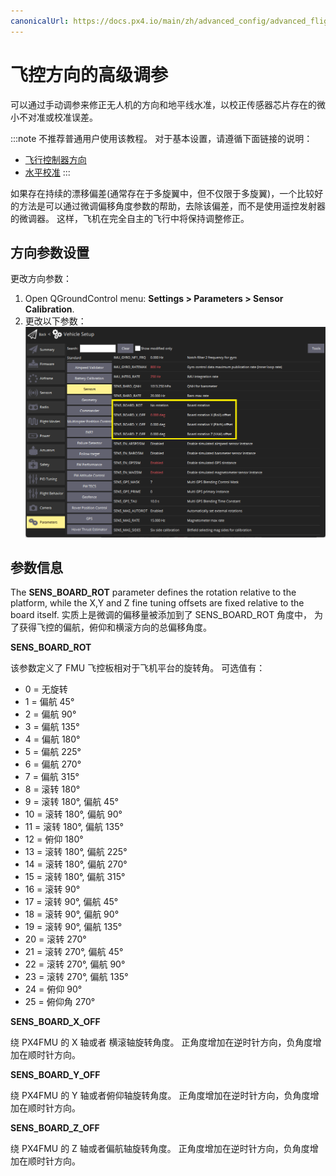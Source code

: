 ```yaml
---
canonicalUrl: https://docs.px4.io/main/zh/advanced_config/advanced_flight_controller_orientation_leveling
---
```


# 飞控方向的高级调参

可以通过手动调参来修正无人机的方向和地平线水准，以校正传感器芯片存在的微小不对准或校准误差。

:::note
不推荐普通用户使用该教程。 对于基本设置，请遵循下面链接的说明：
* [飞行控制器方向](../config/flight_controller_orientation.md)
* [水平校准](../config/level_horizon_calibration.md) :::

如果存在持续的漂移偏差(通常存在于多旋翼中，但不仅限于多旋翼)，一个比较好的方法是可以通过微调偏移角度参数的帮助，去除该偏差，而不是使用遥控发射器的微调器。 这样，飞机在完全自主的飞行中将保持调整修正。

## 方向参数设置

更改方向参数：

1. Open QGroundControl menu: **Settings > Parameters > Sensor Calibration**.
2. 更改以下参数： ![FC Orientation QGC v2](../../assets/qgc/setup/sensor/fc_orientation_qgc_v2.png)


## 参数信息

The **SENS_BOARD_ROT** parameter defines the rotation relative to the platform, while the X,Y and Z fine tuning offsets are fixed relative to the board itself. 实质上是微调的偏移量被添加到了 SENS_BOARD_ROT 角度中， 为了获得飞控的偏航，俯仰和横滚方向的总偏移角度。

**SENS_BOARD_ROT**

该参数定义了 FMU 飞控板相对于飞机平台的旋转角。 可选值有：

- 0 = 无旋转
- 1 = 偏航 45°
- 2 = 偏航 90°
- 3 = 偏航 135°
- 4 = 偏航 180°
- 5 = 偏航 225°
- 6 = 偏航 270°
- 7 = 偏航 315°
- 8 = 滚转 180°
- 9 = 滚转 180°, 偏航 45°
- 10 = 滚转 180°, 偏航 90°
- 11 = 滚转 180°, 偏航 135°
- 12 = 俯仰 180°
- 13 = 滚转 180°, 偏航 225°
- 14 = 滚转 180°, 偏航 270°
- 15 = 滚转 180°, 偏航 315°
- 16 = 滚转 90°
- 17 = 滚转 90°, 偏航 45°
- 18 = 滚转 90°, 偏航 90°
- 19 = 滚转 90°, 偏航 135°
- 20 = 滚转 270°
- 21 = 滚转 270°, 偏航 45°
- 22 = 滚转 270°, 偏航 90°
- 23 = 滚转 270°, 偏航 135°
- 24 = 俯仰 90°
- 25 = 俯仰角 270°


**SENS_BOARD_X_OFF**

绕 PX4FMU 的 X 轴或者 横滚轴旋转角度。 正角度增加在逆时针方向，负角度增加在顺时针方向。

**SENS_BOARD_Y_OFF**

绕 PX4FMU 的 Y 轴或者俯仰轴旋转角度。 正角度增加在逆时针方向，负角度增加在顺时针方向。

**SENS_BOARD_Z_OFF**

绕 PX4FMU 的 Z 轴或者偏航轴旋转角度。 正角度增加在逆时针方向，负角度增加在顺时针方向。
